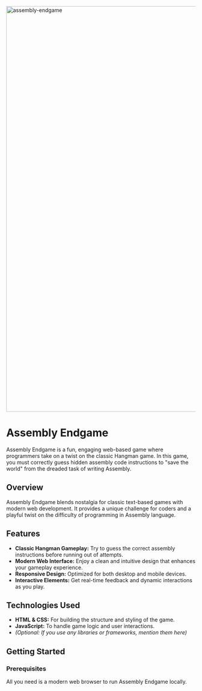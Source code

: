 <img width="1080" alt="assembly-endgame" src="https://github.com/user-attachments/assets/fcbbeb3e-4c0b-4c5e-894e-721e5d123c6c" />

# Assembly Endgame

Assembly Endgame is a fun, engaging web-based game where programmers take on a twist on the classic Hangman game. In this game, you must correctly guess hidden assembly code instructions to "save the world" from the dreaded task of writing Assembly.

## Overview

Assembly Endgame blends nostalgia for classic text-based games with modern web development. It provides a unique challenge for coders and a playful twist on the difficulty of programming in Assembly language.

## Features

- **Classic Hangman Gameplay:** Try to guess the correct assembly instructions before running out of attempts.
- **Modern Web Interface:** Enjoy a clean and intuitive design that enhances your gameplay experience.
- **Responsive Design:** Optimized for both desktop and mobile devices.
- **Interactive Elements:** Get real-time feedback and dynamic interactions as you play.

## Technologies Used

- **HTML & CSS:** For building the structure and styling of the game.
- **JavaScript:** To handle game logic and user interactions.
- *(Optional: If you use any libraries or frameworks, mention them here)*

## Getting Started

### Prerequisites

All you need is a modern web browser to run Assembly Endgame locally.
